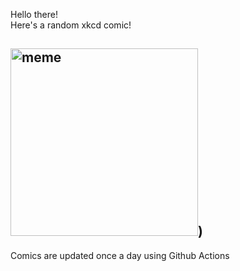 Hello there! <br>Here's a random xkcd comic!<br>
## <img src="https://imgs.xkcd.com/comics/rock_band.png" alt="meme" width="300"/>)<br>
Comics are updated once a day using Github Actions